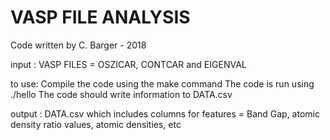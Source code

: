 # VASP FILE ANALYSIS

Code written by C. Barger - 2018

input : VASP FILES = OSZICAR, CONTCAR and EIGENVAL

to use: Compile the code using the make command
   	The code is run using ./hello
	The code should write information to DATA.csv

output :  DATA.csv which includes columns for features = Band Gap, atomic density ratio values, atomic densities, etc

